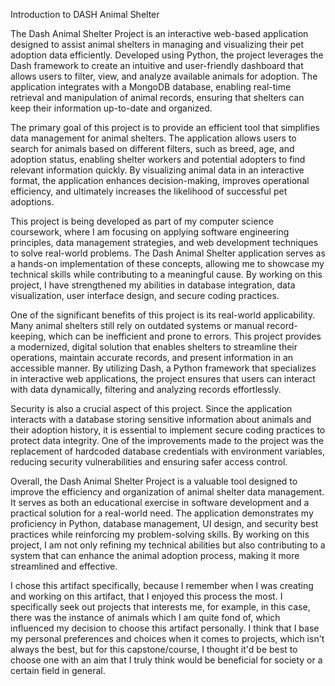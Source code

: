 Introduction to DASH Animal Shelter

The Dash Animal Shelter Project is an interactive web-based application designed to assist animal shelters in managing and visualizing their pet adoption data efficiently. Developed using Python, the project leverages the Dash framework to create an intuitive and user-friendly dashboard that allows users to filter, view, and analyze available animals for adoption. The application integrates with a MongoDB database, enabling real-time retrieval and manipulation of animal records, ensuring that shelters can keep their information up-to-date and organized.

The primary goal of this project is to provide an efficient tool that simplifies data management for animal shelters. The application allows users to search for animals based on different filters, such as breed, age, and adoption status, enabling shelter workers and potential adopters to find relevant information quickly. By visualizing animal data in an interactive format, the application enhances decision-making, improves operational efficiency, and ultimately increases the likelihood of successful pet adoptions.

This project is being developed as part of my computer science coursework, where I am focusing on applying software engineering principles, data management strategies, and web development techniques to solve real-world problems. The Dash Animal Shelter application serves as a hands-on implementation of these concepts, allowing me to showcase my technical skills while contributing to a meaningful cause. By working on this project, I have strengthened my abilities in database integration, data visualization, user interface design, and secure coding practices.

One of the significant benefits of this project is its real-world applicability. Many animal shelters still rely on outdated systems or manual record-keeping, which can be inefficient and prone to errors. This project provides a modernized, digital solution that enables shelters to streamline their operations, maintain accurate records, and present information in an accessible manner. By utilizing Dash, a Python framework that specializes in interactive web applications, the project ensures that users can interact with data dynamically, filtering and analyzing records effortlessly.

Security is also a crucial aspect of this project. Since the application interacts with a database storing sensitive information about animals and their adoption history, it is essential to implement secure coding practices to protect data integrity. One of the improvements made to the project was the replacement of hardcoded database credentials with environment variables, reducing security vulnerabilities and ensuring safer access control.

Overall, the Dash Animal Shelter Project is a valuable tool designed to improve the efficiency and organization of animal shelter data management. It serves as both an educational exercise in software development and a practical solution for a real-world need. The application demonstrates my proficiency in Python, database management, UI design, and security best practices while reinforcing my problem-solving skills. By working on this project, I am not only refining my technical abilities but also contributing to a system that can enhance the animal adoption process, making it more streamlined and effective.

I chose this artifact specifically, because I remember when I was creating and working on this artifact, that I enjoyed this process the most. I specifically seek out projects that interests me, for example, in this case, there was the instance of animals which I am quite fond of, which influenced my decision to choose this artifact personally. I think that I base my personal preferences and choices when it comes to projects, which isn't always the best, but for this capstone/course, I thought it'd be best to choose one with an aim that I truly think would be beneficial for society or a certain field in general. 
